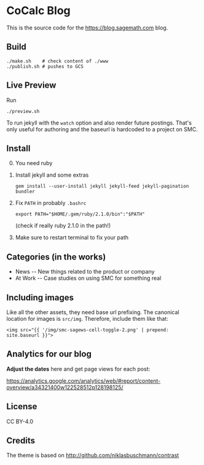 # CoCalc Blog

This is the source code for the https://blog.sagemath.com blog.

## Build

    ./make.sh    # check content of ./www
    ./publish.sh # pushes to GCS

## Live Preview

Run

    ./preview.sh

To run jekyll with the `watch` option and also render future postings.
That's only useful for authoring and the baseurl is hardcoded to a project on SMC.

## Install

0. You need ruby

1. Install jekyll and some extras

       gem install --user-install jekyll jekyll-feed jekyll-pagination bundler

2. Fix `PATH` in probably `.bashrc`

       export PATH="$HOME/.gem/ruby/2.1.0/bin":"$PATH"

   (check if really ruby 2.1.0 in the path!)

3. Make sure to restart terminal to fix your path

## Categories (in the works)
- News -- New things related to the product or company
- At Work -- Case studies on using SMC for something real

## Including images

Like all the other assets, they need base url prefixing.
The canonical location for images is `src/img`.
Therefore, include them like that:

    <img src="{{ '/img/smc-sagews-cell-toggle-2.png' | prepend: site.baseurl }}">

## Analytics for our blog

**Adjust the dates** here and get page views for each post:

https://analytics.google.com/analytics/web/#report/content-overview/a34321400w122528512p128198125/

## License

CC BY-4.0

## Credits

The theme is based on http://github.com/niklasbuschmann/contrast
